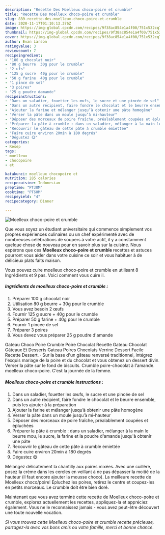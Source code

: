 ```yaml
---
description: "Recette Des Moelleux choco-poire et crumble"
title: "Recette Des Moelleux choco-poire et crumble"
slug: 839-recette-des-moelleux-choco-poire-et-crumble
date: 2020-11-17T01:10:13.376Z
image: https://img-global.cpcdn.com/recipes/9f38ac854e1a4f00/751x532cq70/moelleux-choco-poire-et-crumble-photo-principale-de-la-recette.jpg
thumbnail: https://img-global.cpcdn.com/recipes/9f38ac854e1a4f00/751x532cq70/moelleux-choco-poire-et-crumble-photo-principale-de-la-recette.jpg
cover: https://img-global.cpcdn.com/recipes/9f38ac854e1a4f00/751x532cq70/moelleux-choco-poire-et-crumble-photo-principale-de-la-recette.jpg
author: Evan Larson
ratingvalue: 3
reviewcount: 7
recipeingredient:
- "100 g chocolat noir"
- "80 g beurre  30g pour le crumble"
- "2 ufs"
- "125 g sucre  40g pour le crumble"
- "50 g farine  40g pour le crumble"
- "1 pince de sel"
- "3 poires"
- "25 g poudre damande"
recipeinstructions:
- "Dans un saladier, fouetter les œufs, le sucre et une pincée de sel"
- "Dans un autre récipient, faire fondre le chocolat et le beurre ensemble, puis les ajouter à la préparation"
- "Ajouter la farine et mélanger jusqu’à obtenir une pâte homogène"
- "Verser la pâte dans un moule jusqu’à mi-hauteur"
- "Déposer des morceaux de poire fraîche, préalablement coupées et épluchées"
- "Préparer la pâte à crumble : dans un saladier, mélanger à la main le beurre mou, le sucre, la farine et la poudre d&#39;amande jusqu&#39;à obtenir une pâte"
- "Recouvrir le gâteau de cette pâte à crumble émiettée"
- "Faire cuire environ 20min à 180 degrés"
- "Dégustez 😋"
categories:
- Resep
tags:
- moelleux
- chocopoire
- et

katakunci: moelleux chocopoire et 
nutrition: 285 calories
recipecuisine: Indonesian
preptime: "PT38M"
cooktime: "PT60M"
recipeyield: "4"
recipecategory: Dinner

---
```



![Moelleux choco-poire et crumble](https://img-global.cpcdn.com/recipes/9f38ac854e1a4f00/751x532cq70/moelleux-choco-poire-et-crumble-photo-principale-de-la-recette.jpg)

Que vous soyez un étudiant universitaire qui commence simplement vos propres expériences culinaires ou un chef expérimenté avec de nombreuses célébrations de soupers à votre actif, il y a constamment quelque chose de nouveau pour en savoir plus sur la cuisine. Nous espérons que ces <strong> Moelleux choco-poire et crumble </strong> recettes et astuces pourront vous aider dans votre cuisine ce soir et vous habituer à de délicieux plats faits maison.

<!--inarticleads1-->

Vous pouvez cuire moelleux choco-poire et crumble en utilisant 8 Ingrédients et 9 pas. Voici comment vous cuire il.

##### Ingrédients de moelleux choco-poire et crumble :

1. Préparer 100 g chocolat noir
1. Utilisation 80 g beurre + 30g pour le crumble
1. Vous avez besoin 2 œufs
1. Fournir 125 g sucre + 40g pour le crumble
1. Préparer 50 g farine + 40g pour le crumble
1. Fournir 1 pincée de sel
1. Préparer 3 poires
1. Vous devez vous préparer 25 g poudre d&#39;amande


Gateau Choco Poire Crumble Poire Chocolat Recette Gateau Chocolat Gâteaux Et Desserts Gateau Poires Chocolats Verrine Dessert Facile Recette Dessert. · Sur la base d&#39;un gâteau renversé traditionnel, intégrez l&#39;exquis mariage de la poire et du chocolat et vous obtenez un dessert divin. Verser la pâte sur le fond de biscuits. Crumble poire-chocolat à l&#39;amande. moelleux choco-poire. C&#39;est la journée de la femme. 

<!--inarticleads2-->

##### Moelleux choco-poire et crumble instructions :

1. Dans un saladier, fouetter les œufs, le sucre et une pincée de sel
1. Dans un autre récipient, faire fondre le chocolat et le beurre ensemble, puis les ajouter à la préparation
1. Ajouter la farine et mélanger jusqu’à obtenir une pâte homogène
1. Verser la pâte dans un moule jusqu’à mi-hauteur
1. Déposer des morceaux de poire fraîche, préalablement coupées et épluchées
1. Préparer la pâte à crumble : dans un saladier, mélanger à la main le beurre mou, le sucre, la farine et la poudre d&#39;amande jusqu&#39;à obtenir une pâte
1. Recouvrir le gâteau de cette pâte à crumble émiettée
1. Faire cuire environ 20min à 180 degrés
1. Dégustez 😋


Mélangez délicatement la chantilly aux poires mixées. Avec une cuillère, posez la crème dans les cercles en veillant à ne pas dépasser la moitié de la hauteur (il faut encore ajouter la mousse choco). La meilleure recette de Moelleux choco/poire! Epluchez les poires, retirez le centre et coupez-les en petits morceaux. Le crumble doit être bien doré. 

<!--inarticleads1-->

<p>
Maintenant que vous avez terminé cette recette de Moelleux choco-poire et crumble, explorez actuellement les recettes, appliquez-la et appréciez également. Vous ne le reconnaissez jamais - vous avez peut-être découvert une toute nouvelle vocation.
</p>

<p>
<i>Si vous trouvez cette Moelleux choco-poire et crumble recette précieuse, partagez-la avec vos bons amis ou votre famille, merci et bonne chance.</i>
</p>
